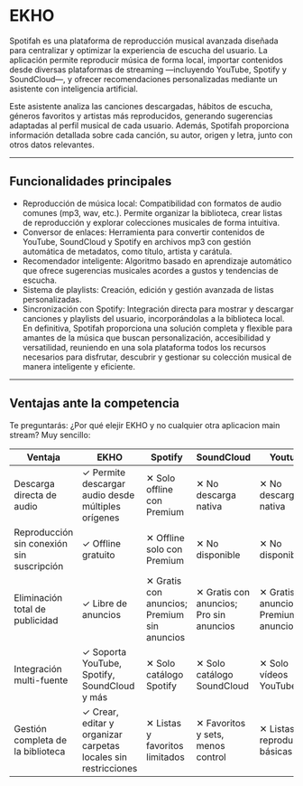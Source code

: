 # EKHO 
Spotifah es una plataforma de reproducción musical avanzada diseñada para 
centralizar y optimizar la experiencia de escucha del usuario. La aplicación permite 
reproducir música de forma local, importar contenidos desde diversas plataformas 
de streaming —incluyendo YouTube, Spotify y SoundCloud—, y ofrecer 
recomendaciones personalizadas mediante un asistente con inteligencia artificial.
 
Este asistente analiza las canciones descargadas, hábitos de escucha, géneros 
favoritos y artistas más reproducidos, generando sugerencias adaptadas al perfil 
musical de cada usuario. Además, Spotifah proporciona información detallada sobre 
cada canción, su autor, origen y letra, junto con otros datos relevantes. 
___
## Funcionalidades principales 
- Reproducción de música local: Compatibilidad con formatos de audio 
comunes (mp3, wav, etc.). Permite organizar la biblioteca, crear listas de 
reproducción y explorar colecciones musicales de forma intuitiva. 
- Conversor de enlaces: Herramienta para convertir contenidos de YouTube, 
SoundCloud y Spotify en archivos mp3 con gestión automática de metadatos, 
como título, artista y carátula. 
- Recomendador inteligente: Algoritmo basado en aprendizaje automático que 
ofrece sugerencias musicales acordes a gustos y tendencias de escucha. 
- Sistema de playlists: Creación, edición y gestión avanzada de listas 
personalizadas. 
- Sincronización con Spotify: Integración directa para mostrar y descargar 
canciones y playlists del usuario, incorporándolas a la biblioteca local. 
En definitiva, Spotifah proporciona una solución completa y flexible para amantes de 
la música que buscan personalización, accesibilidad y versatilidad, reuniendo en una 
sola plataforma todos los recursos necesarios para disfrutar, descubrir y gestionar 
su colección musical de manera inteligente y eficiente.
___
## Ventajas ante la competencia
Te preguntarás: ¿Por qué elejir EKHO y no cualquier otra aplicacion main stream? Muy sencillo:

| Ventaja | EKHO | Spotify | SoundCloud | Youtube |
|---------|------|---------|------------|---------|
| Descarga directa de audio	| ✓ Permite descargar audio desde múltiples orígenes | ✕ Solo offline con Premium | ✕ No descarga nativa | ✕ No descarga nativa|
| Reproducción sin conexión sin suscripción| ✓ Offline gratuito | ✕ Offline solo con Premium| ✕ No disponible | ✕ No disponible |
| Eliminación total de publicidad |✓ Libre de anuncios| ✕ Gratis con anuncios; Premium sin anuncios| ✕ Gratis con anuncios; Pro sin anuncios| ✕ Gratis con anuncios; Premium sin anuncios |
| Integración multi-fuente | ✓ Soporta YouTube, Spotify, SoundCloud y más | ✕ Solo catálogo Spotify | ✕ Solo catálogo SoundCloud | ✕ Solo vídeos YouTube |
|Gestión completa de la biblioteca | ✓ Crear, editar y organizar carpetas locales sin restricciones | ✕ Listas y favoritos limitados | ✕ Favoritos y sets, menos control | ✕ Listas de reproducción básicas|
